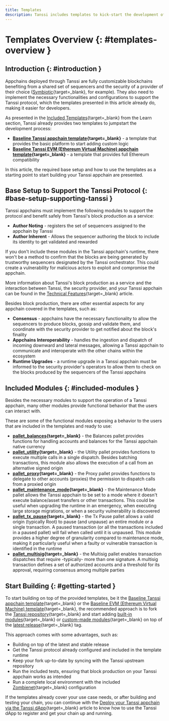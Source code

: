 ```yaml
---
title: Templates
description: Tanssi includes templates to kick-start the development of an appchain offering options such as a basic one and another featuring full EVM (Ethereum) support.
---
```


# Templates Overview {: #templates-overview }

## Introduction {: #introduction }

Appchains deployed through Tanssi are fully customizable blockchains benefiting from a shared set of sequencers and the security of a provider of their choice ([Symbiotic](https://symbiotic.fi/){target=\_blank}, for example). They also need to implement the necessary functionalities and configurations to support the Tanssi protocol, which the templates presented in this article already do, making it easier for developers.

As presented in the [Included Templates](/learn/tanssi/included-templates/#baseline-appchain-template){target=\_blank} from the Learn section, Tanssi already provides two templates to jumpstart the development process:

- **[Baseline Tanssi appchain template](/learn/tanssi/included-templates/#baseline-appchain-template){target=\_blank}** - a template that provides the basic platform to start adding custom logic 
- **[Baseline Tanssi EVM (Ethereum Virtual Machine) appchain template](/learn/tanssi/included-templates/#baseline-evm-template){target=\_blank}** - a template that provides full Ethereum compatibility

In this article, the required base setup and how to use the templates as a starting point to start building your Tanssi appchain are presented.

## Base Setup to Support the Tanssi Protocol {: #base-setup-supporting-tanssi }

Tanssi appchains must implement the following modules to support the protocol and benefit safely from Tanssi's block production as a service:

- **Author Noting** - registers the set of sequencers assigned to the appchain by Tanssi
- **Author Inherent** - Allows the sequencer authoring the block to include its identity to get validated and rewarded

If you don't include these modules in the Tanssi appchain's runtime, there won't be a method to confirm that the blocks are being generated by trustworthy sequencers designated by the Tanssi orchestrator. This could create a vulnerability for malicious actors to exploit and compromise the appchain.

More information about Tanssi's block production as a service and the interaction between Tanssi, the security provider, and your Tanssi appchain can be found in the [Technical Features](/learn/tanssi/technical-features/#block-production-as-a-service){target=\_blank} article.

Besides block production, there are other essential aspects for any appchain covered in the templates, such as:

- **Consensus** - appchains have the necessary functionality to allow the sequencers to produce blocks, gossip and validate them, and coordinate with the security provider to get notified about the block's finality
- **Appchains Interoperability** - handles the ingestion and dispatch of incoming downward and lateral messages, allowing a Tanssi appchain to communicate and interoperate with the other chains within the ecosystem
- **Runtime Upgrades** - a runtime upgrade in a Tanssi appchain must be informed to the security provider's operators to allow them to check on the blocks produced by the sequencers of the Tanssi appchains

## Included Modules {: #included-modules }

Besides the necessary modules to support the operation of a Tanssi appchain, many other modules provide functional behavior that the users can interact with. 

These are some of the functional modules exposing a behavior to the users that are included in the templates and ready to use:

- **[pallet_balances](https://paritytech.github.io/substrate/master/pallet_balances/index.html){target=\_blank}** - the Balances pallet provides functions for handling accounts and balances for the Tanssi appchain native currency
- **[pallet_utility](https://paritytech.github.io/polkadot-sdk/master/pallet_utility/index.html){target=\_blank}** - the Utility pallet provides functions to execute multiple calls in a single dispatch. Besides batching transactions, this module also allows the execution of a call from an alternative signed origin
- **[pallet_proxy](https://paritytech.github.io/polkadot-sdk/master/pallet_proxy/index.html){target=\_blank}** - the Proxy pallet provides functions to delegate to other accounts (proxies) the permission to dispatch calls from a proxied origin
- **[pallet_maintenance_mode](https://github.com/moondance-labs/moonkit/blob/tanssi-polkadot-v1.3.0/pallets/maintenance-mode/src/lib.rs){target=\_blank}** - the Maintenance Mode pallet allows the Tanssi appchain to be set to a mode where it doesn't execute balance/asset transfers or other transactions. This could be useful when upgrading the runtime in an emergency, when executing large storage migrations, or when a security vulnerability is discovered
- **[pallet_tx_pause](https://github.com/paritytech/polkadot-sdk/blob/master/substrate/frame/tx-pause/src/lib.rs){target=\_blank}** - the Tx Pause pallet allows a valid origin (typically Root) to pause (and unpause) an entire module or a single transaction. A paused transaction (or all the transactions included in a paused pallet) will fail when called until it is unpaused. This module provides a higher degree of granularity compared to maintenance mode, making it particularly useful when a faulty or vulnerable transaction is identified in the runtime
- **[pallet_multisig](https://github.com/paritytech/polkadot-sdk/blob/master/substrate/frame/multisig/src/lib.rs){target=\_blank}** - the Multisig pallet enables transaction dispatches that require -typically- more than one signature. A multisig transaction defines a set of authorized accounts and a threshold for its approval, requiring consensus among multiple parties

## Start Building {: #getting-started }

To start building on top of the provided templates, be it the [Baseline Tanssi appchain template](/builders/build/templates/substrate/){target=\_blank} or the [Baseline EVM (Ethereum Virtual Machine) template](/builders/build/templates/evm/){target=\_blank}, the recommended approach is to fork the [Tanssi repository](https://github.com/moondance-labs/tanssi){target=\_blank} and start adding [built-in modules](/builders/build/customize/adding-built-in-module/){target=\_blank} or [custom-made modules](/builders/build/customize/adding-custom-made-module/){target=\_blank} on top of the [latest release](https://github.com/moondance-labs/tanssi/releases/latest){target=\_blank} tag.

This approach comes with some advantages, such as:

- Building on top of the latest and stable release
- Get the Tanssi protocol already configured and included in the template runtime
- Keep your fork up-to-date by syncing with the Tanssi upstream repository
- Run the included tests, ensuring that block production on your Tanssi appchain works as intended
- Run a complete local environment with the included [Zombienet](https://paritytech.github.io/zombienet){target=\_blank} configuration

If the templates already cover your use case needs, or after building and testing your chain, you can continue with the [Deploy your Tanssi appchain via the Tanssi dApp](/builders/deploy/dapp/){target=\_blank} article to know how to use the Tanssi dApp to register and get your chain up and running.
